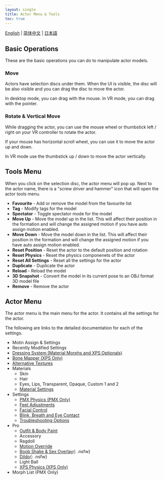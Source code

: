 ```yaml
---
layout: single
title: Actor Menu & Tools
toc: true
---
```


[English](/dancexr/features/actor_tools.md) | [简体中文](/zh/dancexr/features/actor_tools.md) | [日本語](/jp/dancexr/features/actor_tools.md)

## Basic Operations
These are the basic operations you can do to manipulate actor models.

### Move
Actors have selection discs under them. When the UI is visible, the disc will be also visible and you can drag the disc to move the actor.

In desktop mode, you can drag with the mouse. In VR mode, you can drag with the pointer.

### Rotate & Vertical Move
While dragging the actor, you can use the mouse wheel or thumbstick left / right on your VR controller to rotate the actor.

If your mouse has horizontal scroll wheel, you can use it to move the actor up and down.

In VR mode use the thumbstick up / down to move the actor vertically.

## Tools Menu
When you click on the selection disc, the actor menu will pop up. Next to the actor name, there is a "screw driver and hammer" icon that will open the actor tools menu.

* **Favourite** - Add or remove the model from the favourite list
* **Tag** - Modify tags for the model
* **Spectator** - Toggle spectator mode for the model
* **Move Up** - Move the model up in the list. This will affect their position in the formation and will change the assigned motion if you have auto assign motion enabled.
* **Move Down** - Move the model down in the list. This will affect their position in the formation and will change the assigned motion if you have auto assign motion enabled.
* **Reset Position** - Reset the actor to the default position and rotation
* **Reset Physics** - Reset the physics componenets of the actor
* **Reset All Settings** - Reset all the settings for the actor
* **Duplicate** - Duplicate the actor
* **Reload** - Reload the model
* **3D Snapshot** - Convert the model in its current pose to an OBJ format 3D model file
* **Remove** - Remove the actor

## Actor Menu
The actor menu is the main menu for the actor. It contains all the settings for the actor.

The following are links to the detailed documentation for each of the settings.
* Motin Assign & Settings
* Recently Modified Settings
* [Dressing System (Material Morphs and XPS Optionals)](optionals)
* [Bone Mapper (XPS Only)](bone_mapper.md)
* [Alternative Textures](alternative_textures)
* Materials
    * Skin
    * Hair
    * Eyes, Lips, Transparent, Opaque, Custom 1 and 2
    * [Material Settings](material_settings)
* Settings
    * [PMX Physics (PMX Only)](pmx_physics)
    * [Feet Adjustments](feet_adjustments)
    * [Facial Control](facial_control)
    * [Blink, Breath and Eye Contact](eyecontact)
    * [Troubleshooting Options](troubleshooting_options)
* Pro
    * [Outfit & Body Paint](outfit_body_paint)
    * Accessory
    * Ragdoll
    * [Motion Override](motion_override)
    * [Boob Shake & Sex Overlay](boob_shake_sex_overlay){: .nsfw}
    * [Dildo](dildo){: .nsfw}
    * Light Ball
    * [XPS Physics (XPS Only)](xps_physics)
* Morph List (PMX Only)

